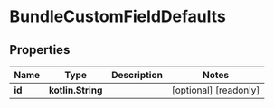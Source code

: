 
# BundleCustomFieldDefaults

## Properties
Name | Type | Description | Notes
------------ | ------------- | ------------- | -------------
**id** | **kotlin.String** |  |  [optional] [readonly]



